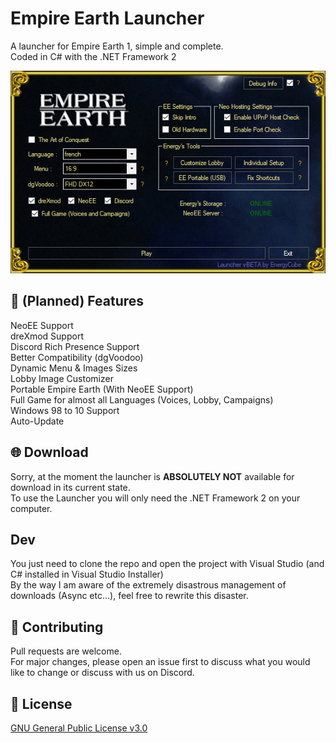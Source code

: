 # Empire Earth Launcher

A launcher for Empire Earth 1, simple and complete.\
Coded in C# with the .NET Framework 2

![image](https://github.com/EE-modders/Empire-Earth-Launcher/blob/main/ui_demo.png)
         
## 🧾 (Planned) Features
NeoEE Support\
dreXmod Support\
Discord Rich Presence Support\
Better Compatibility (dgVoodoo)\
Dynamic Menu & Images Sizes\
Lobby Image Customizer\
Portable Empire Earth (With NeoEE Support)\
Full Game for almost all Languages (Voices, Lobby, Campaigns)\
Windows 98 to 10 Support\
Auto-Update

## 🌐 Download
Sorry, at the moment the launcher is **ABSOLUTELY NOT** available for download in its current state.\
To use the Launcher you will only need the .NET Framework 2 on your computer.

## Dev
You just need to clone the repo and open the project with Visual Studio (and C# installed in Visual Studio Installer)\
By the way I am aware of the extremely disastrous management of downloads (Async etc...), feel free to rewrite this disaster.

## 🔨 Contributing
Pull requests are welcome.\
For major changes, please open an issue first to discuss what you would like to change or discuss with us on Discord.

## 📖 License
[GNU General Public License v3.0](https://github.com/EE-modders/Empire-Earth-Launcher/blob/main/LICENSE)